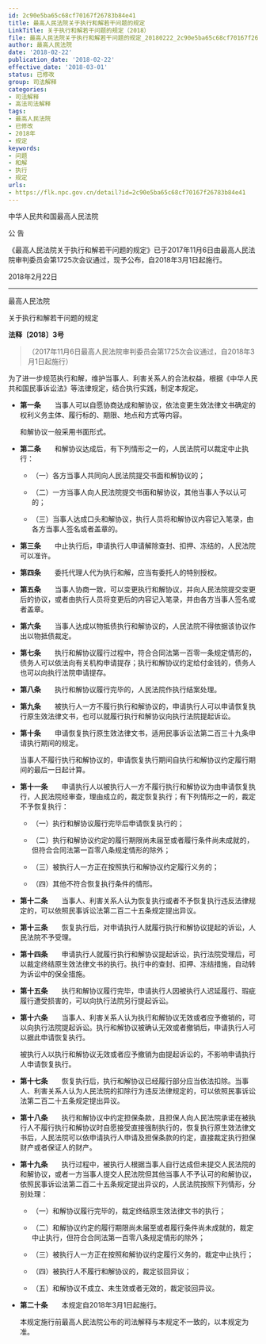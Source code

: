 ```yaml
---
id: 2c90e5ba65c68cf70167f26783b84e41
title: 最高人民法院关于执行和解若干问题的规定
LinkTitle: 关于执行和解若干问题的规定（2018）
file: 最高人民法院关于执行和解若干问题的规定_20180222_2c90e5ba65c68cf70167f26783b84e41.docx
author: 最高人民法院
date: '2018-02-22'
publication_date: '2018-02-22'
effective_date: '2018-03-01'
status: 已修改
group: 司法解释
categories:
- 司法解释
- 高法司法解释
tags:
- 最高人民法院
- 已修改
- 2018年
- 规定
keywords:
- 问题
- 和解
- 执行
- 规定
urls:
- https://flk.npc.gov.cn/detail?id=2c90e5ba65c68cf70167f26783b84e41
---
```


中华人民共和国最高人民法院

公 告

《最高人民法院关于执行和解若干问题的规定》已于2017年11月6日由最高人民法院审判委员会第1725次会议通过，现予公布，自2018年3月1日起施行。

2018年2月22日

---

最高人民法院

关于执行和解若干问题的规定

**法释〔2018〕3号**

> （2017年11月6日最高人民法院审判委员会第1725次会议通过，自2018年3月1日起施行）

为了进一步规范执行和解，维护当事人、利害关系人的合法权益，根据《中华人民共和国民事诉讼法》等法律规定，结合执行实践，制定本规定。

- **第一条**　　当事人可以自愿协商达成和解协议，依法变更生效法律文书确定的权利义务主体、履行标的、期限、地点和方式等内容。

  和解协议一般采用书面形式。

- **第二条**　　和解协议达成后，有下列情形之一的，人民法院可以裁定中止执行：

  - （一）各方当事人共同向人民法院提交书面和解协议的；

  - （二）一方当事人向人民法院提交书面和解协议，其他当事人予以认可的；

  - （三）当事人达成口头和解协议，执行人员将和解协议内容记入笔录，由各方当事人签名或者盖章的。

- **第三条**　　中止执行后，申请执行人申请解除查封、扣押、冻结的，人民法院可以准许。

- **第四条**　　委托代理人代为执行和解，应当有委托人的特别授权。

- **第五条**　　当事人协商一致，可以变更执行和解协议，并向人民法院提交变更后的协议，或者由执行人员将变更后的内容记入笔录，并由各方当事人签名或者盖章。

- **第六条**　　当事人达成以物抵债执行和解协议的，人民法院不得依据该协议作出以物抵债裁定。

- **第七条**　　执行和解协议履行过程中，符合合同法第一百零一条规定情形的，债务人可以依法向有关机构申请提存；执行和解协议约定给付金钱的，债务人也可以向执行法院申请提存。

- **第八条**　　执行和解协议履行完毕的，人民法院作执行结案处理。

- **第九条**　　被执行人一方不履行执行和解协议的，申请执行人可以申请恢复执行原生效法律文书，也可以就履行执行和解协议向执行法院提起诉讼。

- **第十条**　　申请恢复执行原生效法律文书，适用民事诉讼法第二百三十九条申请执行期间的规定。

  当事人不履行执行和解协议的，申请恢复执行期间自执行和解协议约定履行期间的最后一日起计算。

- **第十一条**　　申请执行人以被执行人一方不履行执行和解协议为由申请恢复执行，人民法院经审查，理由成立的，裁定恢复执行；有下列情形之一的，裁定不予恢复执行：

  - （一）执行和解协议履行完毕后申请恢复执行的；

  - （二）执行和解协议约定的履行期限尚未届至或者履行条件尚未成就的，但符合合同法第一百零八条规定情形的除外；

  - （三）被执行人一方正在按照执行和解协议约定履行义务的；

  - （四）其他不符合恢复执行条件的情形。

- **第十二条**　　当事人、利害关系人认为恢复执行或者不予恢复执行违反法律规定的，可以依照民事诉讼法第二百二十五条规定提出异议。

- **第十三条**　　恢复执行后，对申请执行人就履行执行和解协议提起的诉讼，人民法院不予受理。

- **第十四条**　　申请执行人就履行执行和解协议提起诉讼，执行法院受理后，可以裁定终结原生效法律文书的执行。执行中的查封、扣押、冻结措施，自动转为诉讼中的保全措施。

- **第十五条**　　执行和解协议履行完毕，申请执行人因被执行人迟延履行、瑕疵履行遭受损害的，可以向执行法院另行提起诉讼。

- **第十六条**　　当事人、利害关系人认为执行和解协议无效或者应予撤销的，可以向执行法院提起诉讼。执行和解协议被确认无效或者撤销后，申请执行人可以据此申请恢复执行。

  被执行人以执行和解协议无效或者应予撤销为由提起诉讼的，不影响申请执行人申请恢复执行。

- **第十七条**　　恢复执行后，执行和解协议已经履行部分应当依法扣除。当事人、利害关系人认为人民法院的扣除行为违反法律规定的，可以依照民事诉讼法第二百二十五条规定提出异议。

- **第十八条**　　执行和解协议中约定担保条款，且担保人向人民法院承诺在被执行人不履行执行和解协议时自愿接受直接强制执行的，恢复执行原生效法律文书后，人民法院可以依申请执行人申请及担保条款的约定，直接裁定执行担保财产或者保证人的财产。

- **第十九条**　　执行过程中，被执行人根据当事人自行达成但未提交人民法院的和解协议，或者一方当事人提交人民法院但其他当事人不予认可的和解协议，依照民事诉讼法第二百二十五条规定提出异议的，人民法院按照下列情形，分别处理：

  - （一）和解协议履行完毕的，裁定终结原生效法律文书的执行；

  - （二）和解协议约定的履行期限尚未届至或者履行条件尚未成就的，裁定中止执行，但符合合同法第一百零八条规定情形的除外；

  - （三）被执行人一方正在按照和解协议约定履行义务的，裁定中止执行；

  - （四）被执行人不履行和解协议的，裁定驳回异议；

  - （五）和解协议不成立、未生效或者无效的，裁定驳回异议。

- **第二十条**　　本规定自2018年3月1日起施行。

  本规定施行前最高人民法院公布的司法解释与本规定不一致的，以本规定为准。
